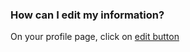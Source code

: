 
### How can I edit my information? ###
On your profile page, click on [edit button](https://atbox.io/profile/edit/about)
